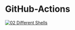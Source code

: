 # GitHub-Actions
 
[![02 Different Shells](https://github.com/jporeilly/GitHub-Actions/actions/workflows/main.yaml/badge.svg?branch=different-shells)](https://github.com/jporeilly/GitHub-Actions/actions/workflows/main.yaml)
